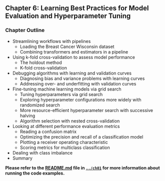 
##  Chapter 6: Learning Best Practices for Model Evaluation and Hyperparameter Tuning

### Chapter Outline

- Streamlining workflows with pipelines
  - Loading the Breast Cancer Wisconsin dataset
  - Combining transformers and estimators in a pipeline
- Using k-fold cross-validation to assess model performance
  - The holdout method
  - K-fold cross-validation
- Debugging algorithms with learning and validation curves
  - Diagnosing bias and variance problems with learning curves
  - Addressing over- and underfitting with validation curves
- Fine-tuning machine learning models via grid search
  - Tuning hyperparameters via grid search
  - Exploring hyperparameter configurations more widely with randomized search
  - More resource-efficient hyperparameter search with successive halving
  - Algorithm selection with nested cross-validation
- Looking at different performance evaluation metrics
  - Reading a confusion matrix
  - Optimizing the precision and recall of a classification model
  - Plotting a receiver operating characteristic
  - Scoring metrics for multiclass classification
- Dealing with class imbalance
- Summary

**Please refer to the [README.md](../ch01/README.md) file in [`../ch01`](../ch01) for more information about running the code examples.**

